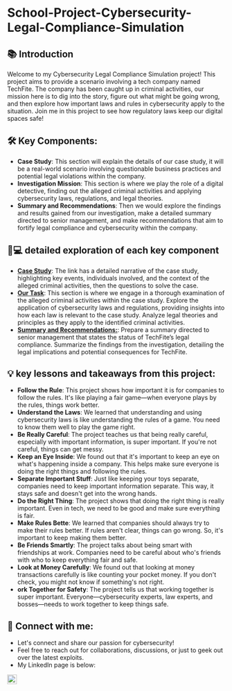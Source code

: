 # School-Project-Cybersecurity-Legal-Compliance-Simulation

<h2>📚 Introduction</h2>
Welcome to my Cybersecurity Legal Compliance Simulation project! This project aims to provide a scenario involving a tech company named TechFite. The company has been caught up in criminal activities, our mission here is to dig into the story, figure out what might be going wrong, and then explore how important laws and rules in cybersecurity apply to the situation. Join me in this project to see how regulatory laws keep our digital spaces safe!

<h2>🛠️ Key Components:</h2>

- <b>Case Study</b>: This section will explain the details of our case study, it will be a real-world scenario involving questionable business practices and potential legal violations within the company.
- <b>Investigation Mission</b>: This section is where we play the role of a digital detective, finding out the alleged criminal activities and applying cybersecurity laws, regulations, and legal theories.
- <b>Summary and Recommendations</b>: Then we would explore the findings and results gained from our investigation, make a detailed summary directed to senior management, and make recommendations that aim to fortify legal compliance and cybersecurity within the company.

<h2>🔄💻 detailed exploration of each key component</h2>

- <b>[Case Study](https://drive.google.com/file/d/1soS8MWrlLqBkd0tSf6yCtbFMhRYOGlTh/view?usp=drive_link)</b>: The link has a detailed narrative of the case study, highlighting key events, individuals involved, and the context of the alleged criminal activities, then the questions to solve the case.
- <b>[Our Task](https://drive.google.com/file/d/1xs8EdWIKyWi7L-vI3m-w_mGrFubH4ttf/view?usp=sharing)</b>: This section is where we engage in a thorough examination of the alleged criminal activities within the case study. Explore the application of cybersecurity laws and regulations, providing insights into how each law is relevant to the case study. Analyze legal theories and principles as they apply to the identified criminal activities.
- <b>[Summary and Recommendations:](https://drive.google.com/file/d/1-eCeKtvS-sBunjyie41ClNcU3GRnFJSP/view?usp=sharing)</b>: Prepare a summary directed to senior management that states the status of TechFite’s legal compliance. Summarize the findings from the investigation, detailing the legal implications and potential consequences for TechFite.


<h2>💡 key lessons and takeaways from this project:</h2>

- <b>Follow the Rule</b>: This project shows how important it is for companies to follow the rules. It's like playing a fair game—when everyone plays by the rules, things work better.
- <b>Understand the Laws</b>: We learned that understanding and using cybersecurity laws is like understanding the rules of a game. You need to know them well to play the game right.
- <b>Be Really Careful</b>: The project teaches us that being really careful, especially with important information, is super important. If you're not careful, things can get messy.
- <b>Keep an Eye Inside</b>: We found out that it's important to keep an eye on what's happening inside a company. This helps make sure everyone is doing the right things and following the rules.
- <b>Separate Important Stuff</b>: Just like keeping your toys separate, companies need to keep important information separate. This way, it stays safe and doesn't get into the wrong hands.
- <b>Do the Right Thing</b>: The project shows that doing the right thing is really important. Even in tech, we need to be good and make sure everything is fair.
- <b>Make Rules Bette</b>: We learned that companies should always try to make their rules better. If rules aren't clear, things can go wrong. So, it's important to keep making them better.
- <b>Be Friends Smartly</b>: The project talks about being smart with friendships at work. Companies need to be careful about who's friends with who to keep everything fair and safe.
- <b>Look at Money Carefully</b>: We found out that looking at money transactions carefully is like counting your pocket money. If you don't check, you might not know if something's not right.
- <b>ork Together for Safety</b>: The project tells us that working together is super important. Everyone—cybersecurity experts, law experts, and bosses—needs to work together to keep things safe.



<h2> 🤳 Connect with me:</h2>

- Let's connect and share our passion for cybersecurity!
- Feel free to reach out for collaborations, discussions, or just to geek out over the latest exploits. 
- My LinkedIn page is below:

[<img align="left" alt="RichardSaunders | LinkedIn" width="22px" src="https://cdn.jsdelivr.net/npm/simple-icons@v3/icons/linkedin.svg" />][linkedin]

[linkedin]: https://www.linkedin.com/in/isaac-oribamise/
